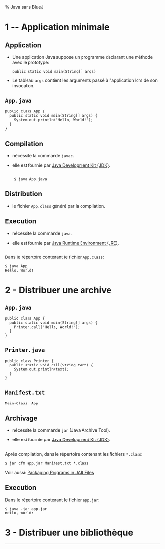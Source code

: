 % Java sans BlueJ

1 -- Application minimale
================================================================================

Application
--------------------------------------------------------------------------------

  - Une application Java suppose un programme déclarant une méthode avec le 
    prototype:

        public static void main(String[] args)

   - Le tableau `args` contient les arguments passé à l'application lors de
     son invocation.


<i class="far fa-file-code"></i> `App.java`
--------------------------------------------------------------------------------

    public class App {
      public static void main(String[] args) {
        System.out.println("Hello, World!");
      }
    }

Compilation
--------------------------------------------------------------------------------

  - nécessite la commande `javac`.

  - elle est fournie par [Java Development Kit (JDK)](https://en.wikipedia.org/wiki/Java_Development_Kit).


<i class="fas fa-terminal"></i>
--------------------------------------------------------------------------------

        $ java App.java

Distribution
--------------------------------------------------------------------------------

  - le fichier `App.class` généré par la compilation.

<i class="fas fa-cog"></i> Execution
--------------------------------------------------------------------------------

  - nécessite la commande `java`.

  - elle est fournie par [Java Runtime Environment (JRE)](https://en.wikipedia.org/wiki/Java_virtual_machine#Execution_environment).

<i class="fas fa-terminal"></i>
--------------------------------------------------------------------------------

Dans le répertoire contenant le fichier `App.class`:

    $ java App   
    Hello, World!

2 - Distribuer une archive
================================================================================


<i class="far fa-file-code"></i> `App.java`
--------------------------------------------------------------------------------

    public class App {
      public static void main(String[] args) {
        Printer.call("Hello, World!");
      }
    }


<i class="far fa-file-code"></i> `Printer.java`
--------------------------------------------------------------------------------

    public class Printer {
      public static void call(String text) {
        System.out.println(text);
      }
    }


<i class="far fa-file-code"></i> `Manifest.txt`
--------------------------------------------------------------------------------

    Main-Class: App

Archivage
--------------------------------------------------------------------------------

  - nécessite la commande `jar` (Java Archive Tool).

  - elle est fournie par [Java Development Kit (JDK)](https://en.wikipedia.org/wiki/Java_Development_Kit).


<i class="fas fa-terminal"></i>
--------------------------------------------------------------------------------

Après compilation, dans le répertoire contenant les fichiers `*.class`:

    $ jar cfm app.jar Manifest.txt *.class   


Voir aussi: [Packaging Programs in JAR Files](https://docs.oracle.com/javase/tutorial/deployment/jar/index.html)



<i class="fas fa-cog"></i> Execution
--------------------------------------------------------------------------------

Dans le répertoire contenant le fichier `app.jar`:

    $ java -jar app.jar   
    Hello, World!

3 - Distribuer une bibliothèque
================================================================================

--------------------------------------------------------------------------------

<style>

.reveal section img {
  border:0;
  height:50vh;
  width:auto;

}

.reveal section img.medium {
  border:0;
  max-width:50vh;
}

.reveal section img.icon {
  display:inline;
  border:0;
  width:1em;
  margin:0em;
  box-shadow:none;
  vertical-align:-10%;
}

.reveal code {
  font-family: Inconsolata, monospace;
}

.reveal pre code {
  font-size: 1.5em;
  line-height: 1.5em;
  /* max-height: 80wh; won't work, overriden */
}

input {
  font-family: "Source Sans Pro", Helvetica, sans-serif;
  font-size: 42px;
  line-height: 54.6px;
}

</style>

<link href="https://fonts.googleapis.com/css?family=Inconsolata:400,700" rel="stylesheet"> 

<!--
<link href="https://cdnjs.cloudflare.com/ajax/libs/font-awesome/4.7.0/css/font-awesome.css" rel="stylesheet">
 -->
<link rel="stylesheet" href="https://use.fontawesome.com/releases/v5.8.2/css/all.css" integrity="sha384-oS3vJWv+0UjzBfQzYUhtDYW+Pj2yciDJxpsK1OYPAYjqT085Qq/1cq5FLXAZQ7Ay" crossorigin="anonymous">